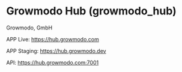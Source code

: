 # Growmodo Hub (growmodo_hub)

Growmodo, GmbH

APP Live:
https://hub.growmodo.com

APP Staging:
https://hub.growmodo.dev

API:
https://hub.growmodo.com:7001
